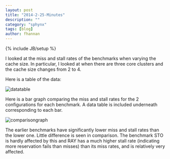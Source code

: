 ```yaml
---
layout: post
title: "2014-2-25-Minutes"
description: ""
category: "sphynx"
tags: [blog]
author: fhannan
---
```

{% include JB/setup %}


I looked at the miss and stall rates of the benchmarks when varying the cache size. In particular, I looked at when there are three core clusters and the cache size changes from 2 to 4.

Here is a table of the data:

![datatable](http://i.imgur.com/Eec7yd9)


Here is a bar graph comparing the miss and stall rates for the 2 configurations for each benchmark. A data table is included underneath corresponding to each bar.

![comparisongraph](http://i.imgur.com/KPOrYjv.png)


The earlier benchmarks have significantly lower miss and stall rates than the lower one. Little difference is seen in comparison. The benchmark STO is hardly affected by this and RAY has a much higher stall rate (indicating more reservation fails than misses) than its miss rates, and is relatively very affected.
